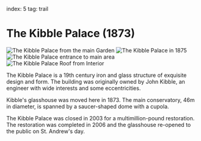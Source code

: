 index: 5
tag: trail

# The Kibble Palace (1873)

![The Kibble Palace from the main Garden](image:kibble-palace.jpg)
![The Kibble Palace in 1875](image:kibble-1875.jpg)
![The Kibble Palace entrance to main area](image:kibble-interior.jpg)
![The Kibble Palace Roof from Interior](image:kibble-interior2.jpg)

The Kibble Palace is a 19th century iron and glass structure of
exquisite design and form. The building was originally owned by John Kibble, 
an engineer with wide interests and some eccentricities. 

Kibble's glasshouse was moved here in 1873. The main conservatory, 
46m in diameter, is spanned by a saucer-shaped dome with a cupola.

The Kibble Palace was closed in 2003 for a multimillion-pound
restoration. The restoration was completed in 2006 and the glasshouse re-opened to
the public on St. Andrew's day.
